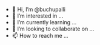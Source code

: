 - 👋 Hi, I’m @buchupalli
- 👀 I’m interested in ...
- 🌱 I’m currently learning ...
- 💞️ I’m looking to collaborate on ...
- 📫 How to reach me ...

<!---
buchupalli/buchupalli is a ✨ special ✨ repository because its `README.md` (this file) appears on your GitHub profile.
You can click the Preview link to take a look at your changes.
--->
